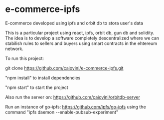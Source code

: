 # e-commerce-ipfs
E-commerce developed using ipfs and orbit db to stora user's data


This is a particular project using react, ipfs, orbit db, gun db and solidity. The idea is to develop a software completely descentralized where we can stabilish rules to sellers and buyers using smart contracts in the ehtereum network.

To run this project:

git clone https://github.com/caiovini/e-commerce-ipfs.git

"npm install" to install dependencies

"npm start" to start the project



Also run the server on: https://github.com/caiovini/orbitdb-server

Run an instance of go-ipfs: https://github.com/ipfs/go-ipfs using the command "ipfs daemon --enable-pubsub-experiment"
